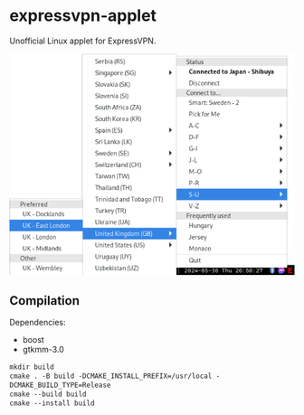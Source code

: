 # expressvpn-applet

Unofficial Linux applet for ExpressVPN.

![expressvpn-applet.png](screenshot.png "expressvpn-applet.png")

## Compilation

Dependencies:

- boost
- gtkmm-3.0

```
mkdir build
cmake . -B build -DCMAKE_INSTALL_PREFIX=/usr/local -DCMAKE_BUILD_TYPE=Release
cmake --build build
cmake --install build
```
